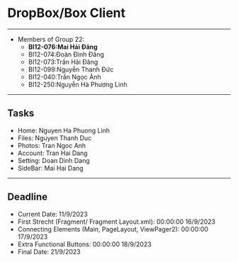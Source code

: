# DropBox/Box Client

---

- Members of Group 22:
  - **BI12-076:Mai Hải Đăng**
  - BI12-074:Đoàn Đình Đăng
  - BI12-073:Trần Hải Đăng
  - BI12-099:Nguyễn Thanh Đức
  - BI12-040:Trần Ngọc Ánh
  - BI12-250:Nguyễn Hà Phương Linh

---

## Tasks

- Home: Nguyen Ha Phuong Linh
- Files: Nguyen Thanh Duc
- Photos: Tran Ngoc Anh
- Account: Tran Hai Dang
- Setting: Doan Dinh Dang
- SideBar: Mai Hai Dang

---

## Deadline

- Current Date: 11/9/2023
- First Strecht (Fragment/ Fragment Layout.xml): 00:00:00 16/9/2023
- Connecting Elements (Main, PageLayout, ViewPager2): 00:00:00 17/9/2023
- Extra Functional Buttons: 00:00:00 18/9/2023
- Final Date: 21/9/2023
